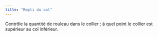```yaml
---
title: "Repli du col"
---
```


Contrôle la quantité de rouleau dans le collier ; à quel point le collier est supérieur au col inférieur.




